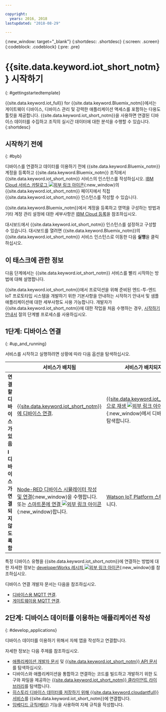 ```yaml
---

copyright:
  years: 2016, 2018
lastupdated: "2018-08-29"

---
```


{:new_window: target="_blank"}
{:shortdesc: .shortdesc}
{:screen: .screen}
{:codeblock: .codeblock}
{:pre: .pre}

# {{site.data.keyword.iot_short_notm}} 시작하기
{: #gettingstartedtemplate}

{{site.data.keyword.iot_full}} for {{site.data.keyword.Bluemix_notm}}에서는 게이트웨이 디바이스, 디바이스 관리 및 강력한 애플리케이션 액세스를 포함하는 다용도 툴킷을 제공합니다. {{site.data.keyword.iot_short_notm}}을 사용하면 연결된 디바이스 데이터를 수집하고 조직의 실시간 데이터에 대한 분석을 수행할 수 있습니다.
{:shortdesc}

## 시작하기 전에
{: #byb}

디바이스를 연결하고 데이터를 이용하기 전에 {{site.data.keyword.Bluemix_notm}} 계정을 등록하고 {{site.data.keyword.Bluemix_notm}} 조직에서 {{site.data.keyword.iot_short_notm}} 서비스의 인스턴스를 작성하십시오. [IBM Cloud 서비스 카탈로그 ![외부 링크 아이콘](../../icons/launch-glyph.svg "외부 링크 아이콘")](https://console.{DomainName}/catalog/services/internet-of-things-platform/){:new_window}의 {{site.data.keyword.iot_short_notm}} 페이지에서 직접 {{site.data.keyword.iot_short_notm}} 인스턴스를 작성할 수 있습니다.  

{{site.data.keyword.Bluemix_notm}}에서 계정을 등록하고 영역을 구성하는 방법과 기타 계정 관리 설정에 대한 세부사항은 [IBM Cloud 등록](https://console.bluemix.net/docs/account/adminpublic.html#signing-up-for-ibm-cloud)을 참조하십시오. 


대시보드에서 {{site.data.keyword.iot_short_notm}} 인스턴스를 설정하고 구성할 수 있습니다. 대시보드를 열려면 {{site.data.keyword.Bluemix_notm}}의 {{site.data.keyword.iot_short_notm}} 서비스 인스턴스로 이동한 다음 **실행**을 클릭하십시오.

## 이 태스크에 관한 정보

다음 단계에서는 {{site.data.keyword.iot_short_notm}} 서비스를 빨리 시작하는 방법에 대해 설명합니다.

{{site.data.keyword.iot_short_notm}}에서 프로덕션을 위해 준비된 엔드-투-엔드 IoT 프로토타입 시스템을 개발하기 위한 기본사항을 안내하는 시작하기 안내서 및 샘플 애플리케이션에 대한 세부사항도 사용 가능합니다. 개발자가 {{site.data.keyword.iot_short_notm}}에 대한 작업을 처음 수행하는 경우, [시작하기 안내서](https://console.bluemix.net/docs/services/IoT/getting_started/getting-started-iot-overview.html#getting-started) 절의 단계별 프로세스를 사용하십시오.

## 1단계: 디바이스 연결
{: #up_and_running}

서비스를 시작하고 실행하려면 상황에 따라 다음 옵션을 탐색하십시오.

|  |서비스가 배치됨 |서비스가 배치되지 않음
 | -------------| ------------- | -------------
  |**연결할 디바이스가 있음** |[{{site.data.keyword.iot_short_notm}}에 디바이스 연결](iotplatform_task.html#iotplatform_task).|[{{site.data.keyword.iot_short_notm}}으로 재생 ![외부 링크 아이콘](../../icons/launch-glyph.svg "외부 링크 아이콘")](http://discover-iot.eu-gb.mybluemix.net/?cm_mc_uid=44491599487314618721024&cm_mc_sid_50200000=1462798151#/play){:new_window}에서 디바이스 연결을 탐색합니다.
  |**I 디바이스가 연결되지 않도록 함** | [Node-RED 디바이스 시뮬레이터 작성 및 연결](nodereddevice_sample.html){:new_window}을 수행합니다. 또는 [스마트폰에 연결 ![외부 링크 아이콘](../../icons/launch-glyph.svg "외부 링크 아이콘")](http://discover-iot.eu-gb.mybluemix.net/?cm_mc_uid=44491599487314618721024&cm_mc_sid_50200000=1462798151#/play/device/smartphone){:new_window}합니다. |[Watson IoT Platform 스타터](https://console.bluemix.net/docs/starters/IoT-starter/iot500.html)를 시작합니다.
  
특정 디바이스 유형을 {{site.data.keyword.iot_short_notm}}에 연결하는 방법에 대한 자세한 정보는 [developerWorks 레시피 ![외부 링크 아이콘](../../icons/launch-glyph.svg "외부 링크 아이콘")](https://developer.ibm.com/recipes/tutorials/category/internet-of-things-iot/){:new_window}를 참조하십시오.  

디바이스 연결 개발자 문서는 다음을 참조하십시오.
- [디바이스용 MQTT 연결](devices/mqtt.html).
- [게이트웨이용 MQTT 연결](gateways/mqtt.html).

<!--
## Step 2: Analyze your device data
{: #analyzing_data}
Start exploring the real-time data that the devices are sending to {{site.data.keyword.iot_short_notm}}.
{{site.data.keyword.iot_short_notm}} includes the following analytics tools:  
- [Boards and cards](data_visualization.html) to visualize your real-time device data.
- [Rules and actions](analytics.html) that are triggered by real-time device data.
For a quick getting started example, see the [Using Rules and Actions with IBM Watson IoT Platform Cloud Analytics ![External link icon](../../icons/launch-glyph.svg "External link icon")](https://developer.ibm.com/recipes/tutorials/using-rules-and-actions-with-ibm-watson-iot-platform-cloud-analytics/){:new_window} developerWorks recipe.
-->

## 2단계: 디바이스 데이터를 이용하는 애플리케이션 작성
{: #develop_applications}

디바이스 데이터를 이용하기 위해서 자체 앱을 작성하고 연결합니다.

자세한 정보는 다음 주제를 참조하십시오.   
- [애플리케이션 개발자 문서](applications/api.html) 및 [{{site.data.keyword.iot_short_notm}} API 문서](reference/api.html)를 탐색하십시오.
- 디바이스와 애플리케이션을 통합하고 연결하는 코드를 빌드하고 개발하기 위한 도구와 파일을 제공하는 [{{site.data.keyword.iot_short_notm}} 클라이언트 라이브러리](iot_platform_client_lib.html)를 탐색합니다.
- [히스토리 디바이스 데이터를 저장하기 위해 {{site.data.keyword.cloudantfull}} 서비스](cloudant_connector.html)를 {{site.data.keyword.iot_short_notm}}에 연결합니다.
- [임베디드 규칙(베타)](information_management/im_rules.html) 기능을 사용하여 자체 규칙을 작성합니다.

